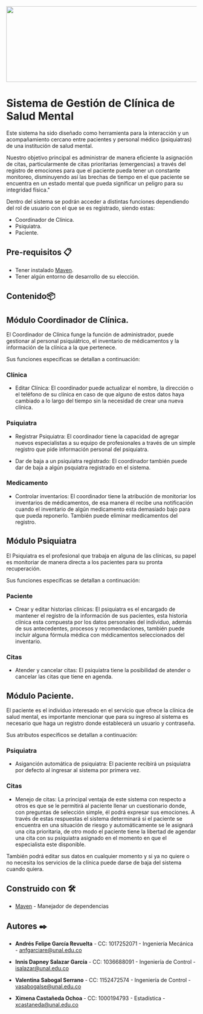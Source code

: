 <img src = "https://www.flaticon.es/svg/static/iconos/svg/2913/2913008.svg " width="1500" height="200" />

# Sistema de Gestión de Clínica de Salud Mental

Este sistema ha sido diseñado como herramienta para la interacción y un acompañamiento cercano entre pacientes y personal médico (psiquiatras) de una institución de salud mental.

Nuestro objetivo principal es administrar de manera eficiente la asignación de citas, particularmente de citas prioritarias (emergencias) a través del registro de emociones para que el paciente pueda tener un constante monitoreo, disminuyendo así las brechas de tiempo en el que paciente se encuentra en un estado mental que pueda significar un peligro para su integridad física." 

Dentro del sistema se podrán acceder a distintas funciones dependiendo del rol de usuario con el que se es registrado, siendo estas:

-  Coordinador de Clínica.
-  Psiquiatra.
-  Paciente.

## Pre-requisitos 📋
- Tener instalado  [Maven](https://maven.apache.org/ "Maven").
- Tener algún entorno de desarrollo de su elección.

## Contenido📦

## Módulo Coordinador de Clínica.

El Coordinador de Clínica funge la función de administrador, puede gestionar al personal psiquiátrico, el inventario de médicamentos y la información de la clínica a la que pertenece.

Sus funciones especificas se detallan a continuación:

### Clínica

- Editar Clínica: El coordinador puede actualizar el nombre, la dirección o el teléfono de su clínica en caso de que alguno de estos datos haya cambiado a lo largo del tiempo sin la necesidad de crear una nueva clínica.

### Psiquiatra

- Registrar Psiquiatra: El coordinador tiene la capacidad de agregar nuevos especialistas a su equipo de profesionales a través de un simple registro que pide información personal del psiquiatra.

- Dar de baja a un psiquiatra registrado: El coordinador también puede dar de baja a algún psquiatra registrado en el sistema.

### Medicamento

- Controlar inventarios: El coordinador tiene la atribución de monitoriar los inventarios de médicamentos, de esa manera él recibe una notificación cuando el inventario de algún medicamento esta demasiado bajo para que pueda reponerlo. También puede eliminar medicamentos del registro.

## Módulo Psiquiatra
El Psiquiatra es el profesional que trabaja en alguna de las clínicas, su papel es monitoriar de manera directa a los pacientes para su pronta recuperación.

Sus funciones especificas se detallan a continuación:

### Paciente

- Crear y editar historias clínicas:  El psiquiatra es el encargado de mantener el registro de la información de sus pacientes, esta historia clínica esta compuesta por los datos personales del individuo, además de sus antecedentes, procesos y recomendaciones, también puede incluir alguna fórmula médica con médicamentos seleccionados del inventario.

### Citas
- Atender y cancelar citas: El psiquiatra tiene la posibilidad de atender o cancelar las citas que tiene en agenda.

## Módulo Paciente.
El paciente es el individuo interesado en el servicio que ofrece la clínica de salud mental, es importante mencionar que para su ingreso al  sistema es necesario que haga un registro donde establecerá un usuario y contraseña.

Sus atributos especificos se detallan a continuación:
### Psiquiatra
- Asiganción automática de psiquiatra: El paciente recibirá un psiquiatra por defecto al ingresar al sistema por primera vez.

### Citas
- Menejo de citas: La principal ventaja de este sistema con respecto a otros es que se le permitirá al paciente llenar un cuestionario donde, con preguntas de selección simple, él podrá expresar sus emociones. A través de estas respuestas el sistema determinará si el paciente se encuentra en una situación de riesgo y automáticamente se le asignará una cita prioritaria, de otro modo el paciente tiene la libertad de agendar una cita con su psiquiatra asignado en el momento en que el especialista este disponible.

También podrá editar sus datos en cualquier momento y si ya no quiere o no necesita los servicios de la clínica puede darse de baja del sistema cuando quiera.
## Construido con 🛠️
- [Maven](https://maven.apache.org/ "Maven") - Manejador de dependencias

## Autores ✒️
- **Andrés Felipe García Revuelta** - CC: 1017252071 - Ingeniería Mecánica - anfgarciare@unal.edu.co

- **Innis Dapney Salazar García** - CC: 1036688091 - Ingeniería de Control - isalazar@unal.edu.co

- **Valentina Sabogal Serrano** - CC: 1152472574 - Ingeniería de Control - vasabogalse@unal.edu.co

- **Ximena Castañeda Ochoa** - CC: 1000194793 - Estadística - xcastaneda@unal.edu.co
